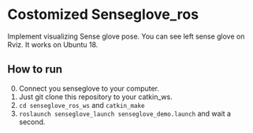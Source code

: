 # Costomized Senseglove_ros
Implement visualizing Sense glove pose. You can see left sense glove on Rviz. It works on Ubuntu 18. 

## How to run ##
0. Connect you senseglove to your computer.
1. Just git clone this repository to your catkin_ws.
2. `cd senseglove_ros_ws` and `catkin_make`
3. `roslaunch senseglove_launch senseglove_demo.launch` and wait a second.

